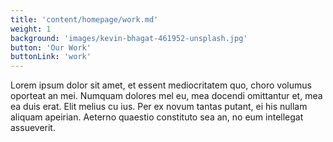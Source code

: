 ```yaml
---
title: 'content/homepage/work.md'
weight: 1
background: 'images/kevin-bhagat-461952-unsplash.jpg'
button: 'Our Work'
buttonLink: 'work'
---
```


Lorem ipsum dolor sit amet, et essent mediocritatem quo, choro volumus oporteat an mei. Numquam dolores mel eu, mea docendi omittantur et, mea ea duis erat. Elit melius cu ius. Per ex novum tantas putant, ei his nullam aliquam apeirian. Aeterno quaestio constituto sea an, no eum intellegat assueverit.
